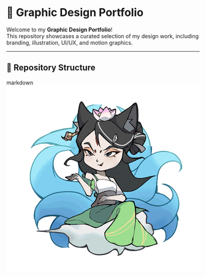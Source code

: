 # 🎨 Graphic Design Portfolio

Welcome to my **Graphic Design Portfolio**!  
This repository showcases a curated selection of my design work, including branding, illustration, UI/UX, and motion graphics.

---

## 📁 Repository Structure
markdown
![Demo Animation](Gif/cuu-vi-idle.gif)



